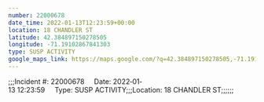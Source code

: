 ```yaml
---
number: 22000678
date_time: 2022-01-13T12:23:59+00:00
location: 18 CHANDLER ST
latitude: 42.384897150278505
longitude: -71.19102867841303
type: SUSP ACTIVITY
google_maps_link: https://maps.google.com/?q=42.384897150278505,-71.19102867841303
---
```


;;;Incident #: 22000678     Date: 2022‐01‐13 12:23:59     Type: SUSP ACTIVITY;;;Location: 18 CHANDLER ST;;;;;;
